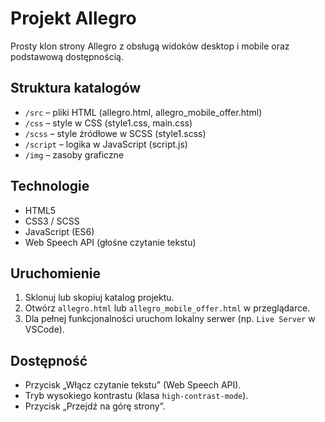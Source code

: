 # Projekt Allegro

Prosty klon strony Allegro z obsługą widoków desktop i mobile oraz podstawową dostępnością.

## Struktura katalogów

- `/src` – pliki HTML (allegro.html, allegro_mobile_offer.html)
- `/css` – style w CSS (style1.css, main.css)
- `/scss` – style źródłowe w SCSS (style1.scss)
- `/script` – logika w JavaScript (script.js)
- `/img` – zasoby graficzne

## Technologie

- HTML5
- CSS3 / SCSS
- JavaScript (ES6)
- Web Speech API (głośne czytanie tekstu)

## Uruchomienie

1. Sklonuj lub skopiuj katalog projektu.
2. Otwórz `allegro.html` lub `allegro_mobile_offer.html` w przeglądarce.
3. Dla pełnej funkcjonalności uruchom lokalny serwer (np. `Live Server` w VSCode).

## Dostępność

- Przycisk „Włącz czytanie tekstu” (Web Speech API).
- Tryb wysokiego kontrastu (klasa `high-contrast-mode`).
- Przycisk „Przejdź na górę strony”.
